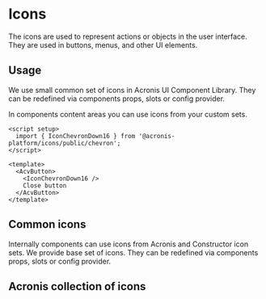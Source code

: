 # Icons

The icons are used to represent actions or objects in the user interface.
They are used in buttons, menus, and other UI elements.

## Usage

We use small common set of icons in Acronis UI Component Library.
They can be redefined via components props, slots or config provider.

In components content areas you can use icons from your custom sets.

```vue
<script setup>
  import { IconChevronDown16 } from '@acronis-platform/icons/public/chevron';
</script>

<template>
  <AcvButton>
    <IconChevronDown16 />
    Close button
  </AcvButton>
</template>
```

## Common icons

Internally components can use icons from Acronis and Constructor icon sets.
We provide base set of icons. They can be redefined via components props, slots or config provider.

<IconInternalBasic />

## Acronis collection of icons

<IconAcronis />
